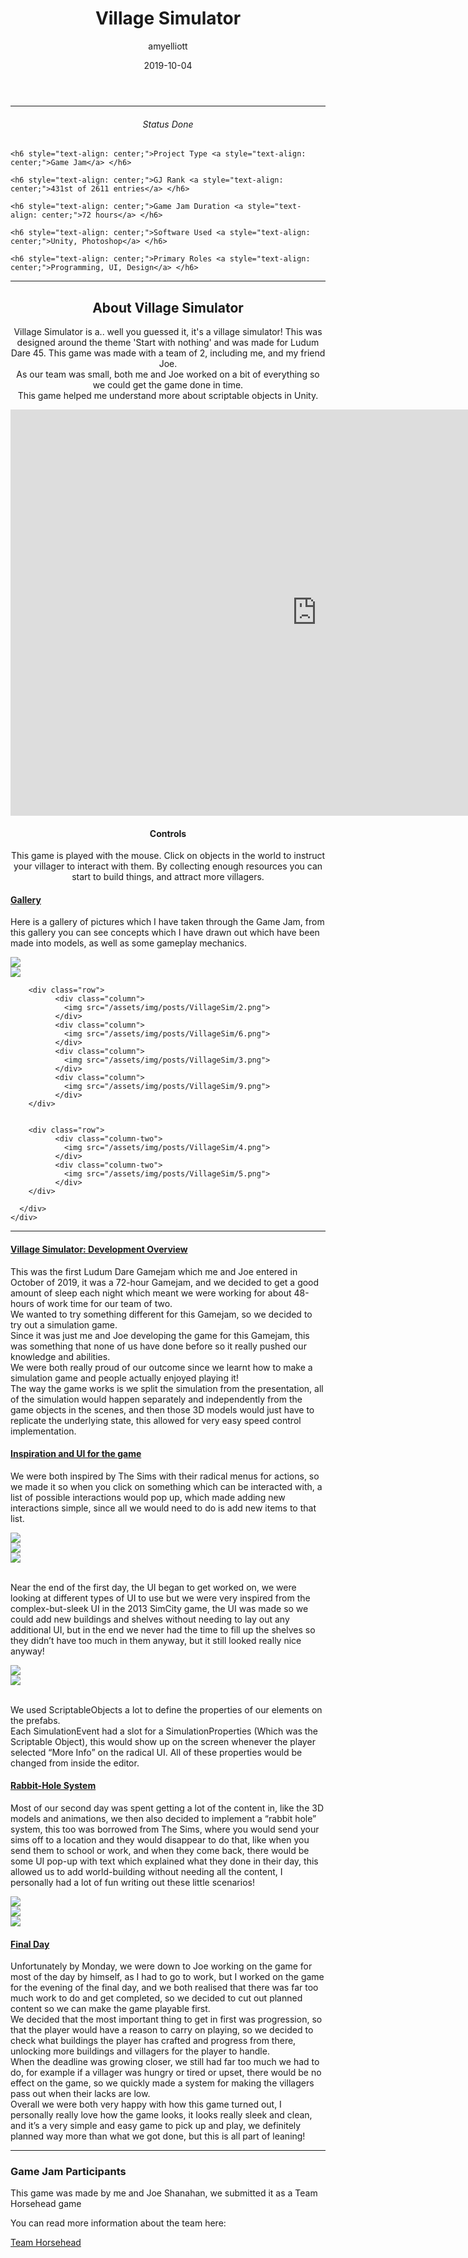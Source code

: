 ﻿---
layout: post
title:  "Village Simulator"
type: "Game Development Blog"
color: "background-color: seagreen"
summary: "Village Simulator is a.. well you guessed it, it's a village simulator! This was designed around the theme 'Start with nothing' <small>(Ludum Dare 45)</small>"
author: amyelliott
date: '2019-10-04'
category: ['game-development', 'game-jam', 'unity']
thumbnail: /assets/img/posts/VillageSim/villagesimulator.png
keywords: villagesim, village, sim, indie
permalink: /blog/village-simulator/
usemathjax: true
---
<!---Keep this here-->
<!---Part of the collapsible group items // Ref: https://codepen.io/nhembram/pen/XKEJJp -->
<script>
     $('.panel-collapse').on('show.bs.collapse', function () {
        $(this).siblings('.panel-heading').addClass('active');
      });

      $('.panel-collapse').on('hide.bs.collapse', function () {
        $(this).siblings('.panel-heading').removeClass('active');
      });
</script>

<!--- This HR is nice to have here, to seperate the status of the game -->
<hr>


<!--- -------------------------------------------------------------- -->
<!--- This is for the status of the game, every game should have one -->
<!--- -------------------------------------------------------------- -->
<div class="status-card">
    <h6 style="text-align: center;">Status <a style="text-align: center;">Done</a> </h6> 

    <h6 style="text-align: center;">Project Type <a style="text-align: center;">Game Jam</a> </h6>   

    <h6 style="text-align: center;">GJ Rank <a style="text-align: center;">431st of 2611 entries</a> </h6>  

    <h6 style="text-align: center;">Game Jam Duration <a style="text-align: center;">72 hours</a> </h6>    

    <h6 style="text-align: center;">Software Used <a style="text-align: center;">Unity, Photoshop</a> </h6>    

    <h6 style="text-align: center;">Primary Roles <a style="text-align: center;">Programming, UI, Design</a> </h6> 
</div>

<!--- This HR is nice to have here, to seperate the status of the game -->
<hr>

<!--- -------------------------------------------------------------------- -->
<!--- This is for the main description of the game, this is very important -->
<!--- -------------------------------------------------------------------- -->
<div class = "card">
    <h2 style="text-align: center;">About Village Simulator</h2>
    <p style="text-align: center;">Village Simulator is a.. well you guessed it, it's a village simulator! This was designed around the theme 'Start with nothing' and was made for Ludum Dare 45. This game was made with a team of 2, including me, and my friend Joe. <br /> As our team was small, both me and Joe worked on a bit of everything so we could get the game done in time. <br /> This game helped me understand more about scriptable objects in Unity.</p>
</div>

<!--- --------------------------------------------------------------------------------------------------------- -->
<!--- This is the Embed of the game, followed by a collapsible with the gallery, which starts as open -->
<!--- --------------------------------------------------------------------------------------------------------- -->
<div style="text-align: center;"> <iframe frameborder="0" src="https://itch.io/embed-upload/3491873?color=333333" allowfullscreen="" width="980" height="650"><a href="https://horsehead.itch.io/village-simulation-game";  width="100%">Play Village Simulation Game on itch.io</a></iframe> </div>
<div class="control-card">  
    <h4 style="text-align: center;">Controls</h4>
    <p style="text-align: center;">This game is played with the mouse. Click on objects in the world to instruct your villager to interact with them. By collecting enough resources you can start to build things, and attract more villagers.</p>
</div>


<div class="wrapper center-block">
  <div class="panel-group" id="accordion" role="tablist" aria-multiselectable="true">
  <div class="panel panel-default">
    <div class="panel-heading active" role="tab" id="headingOne">
      <h4 class="panel-title">
        <a role="button" data-toggle="collapse" data-parent="#accordion" href="#collapseGallery" aria-expanded="true" aria-controls="collapseGallery">
          Gallery
        </a>
      </h4>
    </div>
    <div id="collapseGallery" class="panel-collapse collapse in collapse show" role="tabpanel" aria-labelledby="headingOne">
      <div class="panel-body">
        <p>Here is a gallery of pictures which I have taken through the Game Jam, from this gallery you can see concepts which I have drawn out which have been made into models, as well as some gameplay mechanics. <br /> </p>  
        <div class="row">
            <div class="column-two">
                <img src="/assets/img/posts/VillageSim/1.png">
            </div>
            <div class="column-two">
                <img src="/assets/img/posts/VillageSim/0.png">
            </div>
        </div>



        <div class="row">
              <div class="column">
                <img src="/assets/img/posts/VillageSim/2.png">
              </div>
              <div class="column">
                <img src="/assets/img/posts/VillageSim/6.png">
              </div>
              <div class="column">
                <img src="/assets/img/posts/VillageSim/3.png">
              </div>
              <div class="column">
                <img src="/assets/img/posts/VillageSim/9.png">
              </div>
        </div>


        <div class="row">
              <div class="column-two">
                <img src="/assets/img/posts/VillageSim/4.png">
              </div>
              <div class="column-two">
                <img src="/assets/img/posts/VillageSim/5.png">
              </div>
        </div>

      </div>
    </div>
  </div>
</div>

<!--- This HR is nice to have here, to seperate the status of the game -->
<hr>

<!--- -------------------------------------------------------- -->
<!--- This is the collapsible which I will be using.           -->
<!--- I will use these to write about what I done for the game -->
<!--- -------------------------------------------------------- -->
<div class="wrapper center-block">
  <div class="panel-group" id="accordion" role="tablist" aria-multiselectable="true">
  <div class="panel panel-default">
    <div class="panel-heading active" role="tab" id="headingOne">
      <h4 class="panel-title">
        <a role="button" data-toggle="collapse" data-parent="#accordion" href="#collapseOverview" aria-expanded="true" aria-controls="collapseOverview">
          Village Simulator: Development Overview
        </a>
      </h4>
    </div>
    <div id="collapseOverview" class="panel-collapse collapse in" role="tabpanel" aria-labelledby="headingOne">
      <div class="panel-body">
        This was the first Ludum Dare Gamejam which me and Joe entered in October of 2019, it was a 72-hour Gamejam, and we decided to get a good amount of sleep each night which meant we were working for about 48-hours of work time for our team of two. <br /> We wanted to try something different for this Gamejam, so we decided to try out a simulation game. <br /> Since it was just me and Joe developing the game for this Gamejam, this was something that none of us have done before so it really pushed our knowledge and abilities.  <br /> We were both really proud of our outcome since we learnt how to make a simulation game and people actually enjoyed playing it! <br /> The way the game works is we split the simulation from the presentation, all of the simulation would happen separately and independently from the game objects in the scenes, and then those 3D models would just have to replicate the underlying state, this allowed for very easy speed control implementation.
      </div>
    </div>
  </div>
  <div class="panel panel-default">
    <div class="panel-heading" role="tab" id="headingTwo">
      <h4 class="panel-title">
        <a class="collapsed" role="button" data-toggle="collapse" data-parent="#accordion" href="#collapseInspiration" aria-expanded="false" aria-controls="collapseInspiration">
          Inspiration and UI for the game
        </a>
      </h4>
    </div>
    <div id="collapseInspiration" class="panel-collapse collapse" role="tabpanel" aria-labelledby="headingTwo">
      <div class="panel-body">
        <p> We were both inspired by The Sims with their radical menus for actions, so we made it so when you click on something which can be interacted with, a list of possible interactions would pop up, which made adding new interactions simple, since all we would need to do is add new items to that list. <br /> </p>
        <div class="row">
              <div class="column-three">
                <img src="/assets/img/posts/VillageSim/2.png">
              </div>
              <div class="column-three">
                <img src="/assets/img/posts/VillageSim/6.png">
              </div>
              <div class="column-three">
                <img src="/assets/img/posts/VillageSim/8.png">
              </div>
        </div>  
        <p> <br />Near the end of the first day, the UI began to get worked on, we were looking at different types of UI to use but we were very inspired from the complex-but-sleek UI in the 2013 SimCity game, the UI was made so we could add new buildings and shelves without needing to lay out any additional UI, but in the end we never had the time to fill up the shelves so they didn’t have too much in them anyway, but it still looked really nice anyway! <br /> </p>
        <div class="row">
              <div class="column-two">
                <img src="/assets/img/posts/VillageSim/3.png">
              </div>
              <div class="column-two">
                <img src="/assets/img/posts/VillageSim/7.png">
              </div>
        </div> 
        <p> <br /> We used ScriptableObjects a lot to define the properties of our elements on the prefabs. <br /> Each SimulationEvent had a slot for a SimulationProperties (Which was the Scriptable Object), this would show up on the screen whenever the player selected “More Info” on the radical UI. All of these properties would be changed from inside the editor. <br /> </p>
      </div>
    </div>
  </div>
  <div class="panel panel-default">
    <div class="panel-heading" role="tab" id="headingThree">
      <h4 class="panel-title">
        <a class="collapsed" role="button" data-toggle="collapse" data-parent="#accordion" href="#collapseRabbit" aria-expanded="false" aria-controls="collapseRabbit">
          Rabbit-Hole System
        </a>
      </h4>
    </div>
    <div id="collapseRabbit" class="panel-collapse collapse" role="tabpanel" aria-labelledby="headingThree">
      <div class="panel-body">
        <p>Most of our second day was spent getting a lot of the content in, like the 3D models and animations, we then also decided to implement a “rabbit hole” system, this too was borrowed from The Sims, where you would send your sims off to a location and they would disappear to do that, like when you send them to school or work, and when they come back, there would be some UI pop-up with text which explained what they done in their day, this allowed us to add world-building without needing all the content, I personally had a lot of fun writing out these little scenarios!<br /></p>
        <div class="row">
              <div class="column-three">
                <img src="/assets/img/posts/VillageSim/9.png">
              </div>
              <div class="column-three">
                <img src="/assets/img/posts/VillageSim/5.png">
              </div>
              <div class="column-three">
                <img src="/assets/img/posts/VillageSim/4.png">
              </div>
        </div>       
      </div>
    </div>
  </div>
  <div class="panel panel-default">
    <div class="panel-heading" role="tab" id="headingThree">
      <h4 class="panel-title">
        <a class="collapsed" role="button" data-toggle="collapse" data-parent="#accordion" href="#collapseFinal" aria-expanded="false" aria-controls="collapseFinal">
          Final Day
        </a>
      </h4>
    </div>
    <div id="collapseFinal" class="panel-collapse collapse" role="tabpanel" aria-labelledby="headingThree">
      <div class="panel-body">
        <p>Unfortunately by Monday, we were down to Joe working on the game for most of the day by himself, as I had to go to work, but I worked on the game for the evening of the final day, and we both realised that there was far too much work to do and get completed, so we decided to cut out planned content so we can make the game playable first. <br /> We decided that the most important thing to get in first was progression, so that the player would have a reason to carry on playing, so we decided to check what buildings the player has crafted and progress from there, unlocking more buildings and villagers for the player to handle. <br />When the deadline was growing closer, we still had far too much we had to do, for example if a villager was hungry or tired or upset, there would be no effect on the game, so we quickly made a system for making the villagers pass out when their lacks are low. <br />Overall we were both very happy with how this game turned out, I personally really love how the game looks, it looks really sleek and clean, and it’s a very simple and easy game to pick up and play, we definitely planned way more than what we got done, but this is all part of leaning!<br /></p>  
      </div>
    </div>
  </div>
</div>
</div>

<hr>
        
<div class = "card">
    <h3>Game Jam Participants</h3>
    <p>This game was made by me and Joe Shanahan, we submitted it as a Team Horsehead game</p>
    <p>You can read more information about the team here:</p>
    <a href="/blog/authors/teamhorsehead" target="_blank" class="btn btn-dark btn-lg">Team Horsehead</a>
</div>


